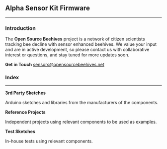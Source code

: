 ## Alpha Sensor Kit Firmware
----------------------------

### Introduction
The **Open Source Beehives** project is a network of citizen scientists tracking bee decline with sensor enhanced beehives. We value your input and are in active development, so please contact us with collaborative interest or questions, and stay tuned for more updates soon.

**Get in Touch**
sensors@opensourcebeehives.net

### Index
------------------------------

**3rd Party Sketches**

Arduino sketches and libraries from the manufacturers of the components.

**Reference Projects**

Independent projects using relevant components to be used as examples.

**Test Sketches**

In-house tests using relevant components.
